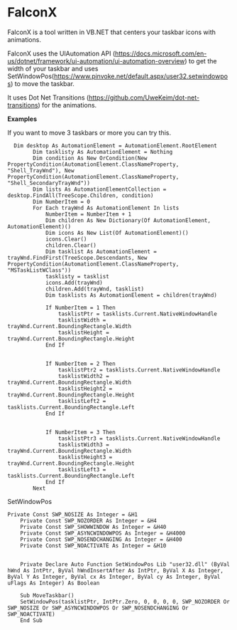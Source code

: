 # FalconX
FalconX is a tool written in VB.NET that centers your taskbar icons with animations.

FalconX uses the UIAutomation API (https://docs.microsoft.com/en-us/dotnet/framework/ui-automation/ui-automation-overview)
to get the width of your taskbar and uses SetWindowPos(https://www.pinvoke.net/default.aspx/user32.setwindowpos) to move the taskbar.

It uses Dot Net Transitions (https://github.com/UweKeim/dot-net-transitions) for the animations.


**Examples**

If you want to move 3 taskbars or more you can try this.

```vb.net
  Dim desktop As AutomationElement = AutomationElement.RootElement
        Dim tasklisty As AutomationElement = Nothing
        Dim condition As New OrCondition(New PropertyCondition(AutomationElement.ClassNameProperty, "Shell_TrayWnd"), New   PropertyCondition(AutomationElement.ClassNameProperty, "Shell_SecondaryTrayWnd"))
        Dim lists As AutomationElementCollection = desktop.FindAll(TreeScope.Children, condition)
        Dim NumberItem = 0
        For Each trayWnd As AutomationElement In lists
            NumberItem = NumberItem + 1
            Dim children As New Dictionary(Of AutomationElement, AutomationElement)()
            Dim icons As New List(Of AutomationElement)()
            icons.Clear()
            children.Clear()
            Dim tasklist As AutomationElement = trayWnd.FindFirst(TreeScope.Descendants, New      PropertyCondition(AutomationElement.ClassNameProperty, "MSTaskListWClass"))
            tasklisty = tasklist
            icons.Add(trayWnd)
            children.Add(trayWnd, tasklist)
            Dim tasklists As AutomationElement = children(trayWnd)

            If NumberItem = 1 Then
                tasklistPtr = tasklists.Current.NativeWindowHandle
                tasklistWidth = trayWnd.Current.BoundingRectangle.Width
                tasklistHeight = trayWnd.Current.BoundingRectangle.Height
            End If


            If NumberItem = 2 Then
                tasklistPtr2 = tasklists.Current.NativeWindowHandle
                tasklistWidth2 = trayWnd.Current.BoundingRectangle.Width
                tasklistHeight2 = trayWnd.Current.BoundingRectangle.Height
                tasklistLeft2 = tasklists.Current.BoundingRectangle.Left
            End If


            If NumberItem = 3 Then
                tasklistPtr3 = tasklists.Current.NativeWindowHandle
                tasklistWidth3 = trayWnd.Current.BoundingRectangle.Width
                tasklistHeight3 = trayWnd.Current.BoundingRectangle.Height
                tasklistLeft3 = tasklists.Current.BoundingRectangle.Left
            End If
        Next
```

SetWindowPos

```vb.net
Private Const SWP_NOSIZE As Integer = &H1
    Private Const SWP_NOZORDER As Integer = &H4
    Private Const SWP_SHOWWINDOW As Integer = &H40
    Private Const SWP_ASYNCWINDOWPOS As Integer = &H4000
    Private Const SWP_NOSENDCHANGING As Integer = &H400
    Private Const SWP_NOACTIVATE As Integer = &H10


    Private Declare Auto Function SetWindowPos Lib "user32.dll" (ByVal hWnd As IntPtr, ByVal hWndInsertAfter As IntPtr, ByVal X As Integer, ByVal Y As Integer, ByVal cx As Integer, ByVal cy As Integer, ByVal uFlags As Integer) As Boolean
    
    Sub MoveTaskbar()
    SetWindowPos(tasklistPtr, IntPtr.Zero, 0, 0, 0, 0, SWP_NOZORDER Or SWP_NOSIZE Or SWP_ASYNCWINDOWPOS Or SWP_NOSENDCHANGING Or SWP_NOACTIVATE)
    End Sub
```
